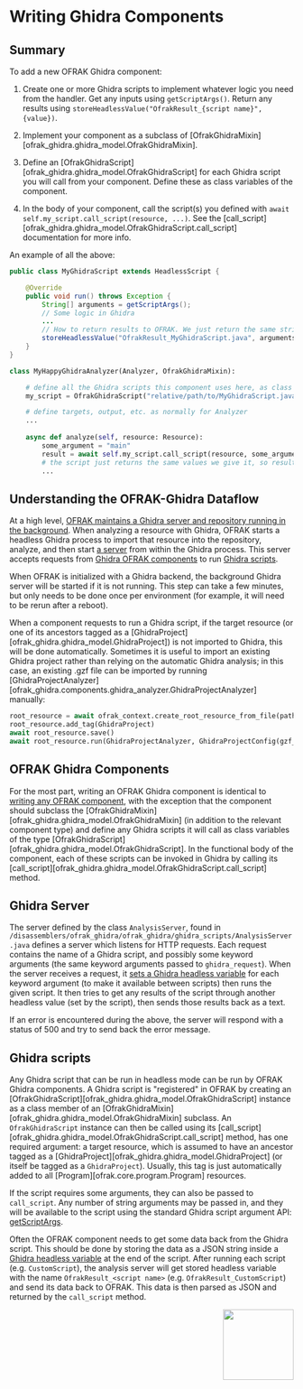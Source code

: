 # Writing Ghidra Components

## Summary

To add a new OFRAK Ghidra component:

1. Create one or more Ghidra scripts to implement whatever logic you need from the handler. 
Get any inputs using ``getScriptArgs()``. Return any results using 
``storeHeadlessValue("OfrakResult_{script name}", {value})``.

2. Implement your component as a subclass of 
[OfrakGhidraMixin][ofrak_ghidra.ghidra_model.OfrakGhidraMixin].

3. Define an [OfrakGhidraScript][ofrak_ghidra.ghidra_model.OfrakGhidraScript] for each Ghidra script you will call from your component. Define these as class variables of the component.


4. In the body of your component, call the script(s) you defined with ``await self.my_script.call_script(resource, ...)``. See the [call_script][ofrak_ghidra.ghidra_model.OfrakGhidraScript.call_script] documentation for more info.

An example of all the above:

```java
public class MyGhidraScript extends HeadlessScript {

    @Override
    public void run() throws Exception {
        String[] arguments = getScriptArgs();
        // Some logic in Ghidra
        ...
        // How to return results to OFRAK. We just return the same strings we were given.
        storeHeadlessValue("OfrakResult_MyGhidraScript.java", arguments);
    }
}
```

```python
class MyHappyGhidraAnalyzer(Analyzer, OfrakGhidraMixin):

    # define all the Ghidra scripts this component uses here, as class attributes
    my_script = OfrakGhidraScript("relative/path/to/MyGhidraScript.java")

    # define targets, output, etc. as normally for Analyzer    
    ...
    
    async def analyze(self, resource: Resource):
        some_argument = "main"
        result = await self.my_script.call_script(resource, some_argument)
        # the script just returns the same values we give it, so result == ["main"]
        ...

```

## Understanding the OFRAK-Ghidra Dataflow

At a high level, [OFRAK maintains a Ghidra server and repository running in the background](#ofrak-ghidra-service). When analyzing a resource with Ghidra, OFRAK starts a headless Ghidra process to import that resource into the repository, analyze, and then start [a server](#ghidra-server) from within the Ghidra process.
This server accepts requests from [Ghidra OFRAK components](#ofrak-ghidra-components) to run [Ghidra scripts](#ghidra-scripts).

When OFRAK is initialized with a Ghidra backend, the background Ghidra server will be started if it is not running.
This step can take a few minutes, but only needs to be done once per environment (for example, it will need to be rerun after a reboot).

When a component requests to run a Ghidra script, if the target resource (or one of its ancestors tagged as a [GhidraProject][ofrak_ghidra.ghidra_model.GhidraProject]) is not imported to Ghidra, this will be done automatically. Sometimes it is useful to import an existing Ghidra project rather than relying on the automatic Ghidra analysis; in this case, an existing .gzf file can be imported by running [GhidraProjectAnalyzer][ofrak_ghidra.components.ghidra_analyzer.GhidraProjectAnalyzer] manually:

```python
root_resource = await ofrak_context.create_root_resource_from_file(path)
root_resource.add_tag(GhidraProject)
await root_resource.save()
await root_resource.run(GhidraProjectAnalyzer, GhidraProjectConfig(gzf_path))

```

## OFRAK Ghidra Components

For the most part, writing an OFRAK Ghidra component is identical to [writing any OFRAK component](../getting-started.md), with the exception that the component should subclass the [OfrakGhidraMixin][ofrak_ghidra.ghidra_model.OfrakGhidraMixin] (in addition to the relevant component type) and define any Ghidra scripts it will call as class variables of the type [OfrakGhidraScript][ofrak_ghidra.ghidra_model.OfrakGhidraScript].
In the functional body of the component, each of these scripts can be invoked in Ghidra by calling its [call_script][ofrak_ghidra.ghidra_model.OfrakGhidraScript.call_script] method.


## Ghidra Server

The server defined by the class ``AnalysisServer``, found in `/disassemblers/ofrak_ghidra/ofrak_ghidra/ghidra_scripts/AnalysisServer.java` defines a server which listens for HTTP requests. Each request contains the name of a Ghidra script, and possibly some keyword arguments (the same keyword arguments passed to ``ghidra_request``). When the server receives a request, it [sets a Ghidra headless variable](https://ghidra.re/ghidra_docs/api/ghidra/app/util/headless/HeadlessScript.html#storeHeadlessValue(java.lang.String,java.lang.Object)) for each keyword argument (to make it available between scripts) then runs the given script.
It then tries to get any results of the script through another headless value (set by the script), then sends those results back as a text.

If an error is encountered during the above, the server will respond with a status of 500 and try to send back the error message.

## Ghidra scripts

Any Ghidra script that can be run in headless mode can be run by OFRAK Ghidra components. A Ghidra script is "registered" in OFRAK by creating an [OfrakGhidraScript][ofrak_ghidra.ghidra_model.OfrakGhidraScript] instance as a class member of an [OfrakGhidraMixin][ofrak_ghidra.ghidra_model.OfrakGhidraMixin] subclass.
An `OfrakGhidraScript` instance can then be called using its [call_script][ofrak_ghidra.ghidra_model.OfrakGhidraScript.call_script] method, has one required argument: a target resource, which is assumed to have an ancestor tagged as a [GhidraProject][ofrak_ghidra.ghidra_model.GhidraProject] (or itself be tagged as a ``GhidraProject``). Usually, this tag is just automatically added to all [Program][ofrak.core.program.Program] resources.

If the script requires some arguments, they can also be passed to ``call_script``. Any number of string arguments may be passed in, and they will be available to the script using the standard Ghidra script argument API: [getScriptArgs](https://ghidra.re/ghidra_docs/api/ghidra/app/script/GhidraScript.html#getScriptArgs()).

Often the OFRAK component needs to get some data back from the Ghidra script. This should be done by storing the data as a JSON string inside a [Ghidra headless variable](https://ghidra.re/ghidra_docs/api/ghidra/app/util/headless/HeadlessScript.html#storeHeadlessValue%28java.lang.String,java.lang.Object)
at the end of the script.
After running each script (e.g. `CustomScript`), the analysis server will get stored headless variable with the name `OfrakResult_<script name>` (e.g. `OfrakResult_CustomScript`) and send its data back to OFRAK. This data is then parsed as JSON and returned by the ``call_script`` method.

<div align="right">
<img src="../../assets/square_02.png" width="125" height="125">
</div>
